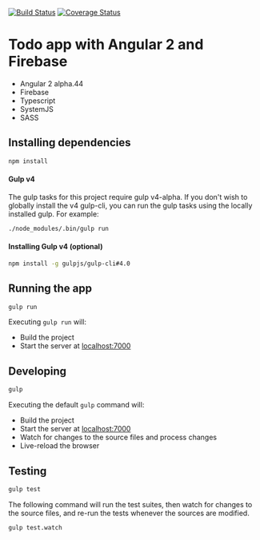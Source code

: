 [![Build Status](https://travis-ci.org/r-park/todo-angular2-firebase.svg?branch=master)](https://travis-ci.org/r-park/todo-angular2-firebase)
[![Coverage Status](https://coveralls.io/repos/r-park/todo-angular2-firebase/badge.svg?branch=master&service=github)](https://coveralls.io/github/r-park/todo-angular2-firebase?branch=master)


# Todo app with Angular 2 and Firebase
- Angular 2 alpha.44
- Firebase
- Typescript
- SystemJS
- SASS

## Installing dependencies
```bash
npm install
```

#### Gulp v4
The gulp tasks for this project require gulp v4-alpha. If you don't wish to globally install the v4 gulp-cli, you can run the gulp tasks using the locally installed gulp. For example:
```bash
./node_modules/.bin/gulp run
```

#### Installing Gulp v4 (optional)
```bash
npm install -g gulpjs/gulp-cli#4.0
```

## Running the app
```bash
gulp run
```
Executing `gulp run` will:
- Build the project
- Start the server at <a href="http://localhost:7000" target="_blank">localhost:7000</a>

## Developing
```bash
gulp
```
Executing the default `gulp` command will:
- Build the project
- Start the server at <a href="http://localhost:7000" target="_blank">localhost:7000</a>
- Watch for changes to the source files and process changes
- Live-reload the browser

## Testing
```bash
gulp test
```
The following command will run the test suites, then watch for changes to the source files, and re-run the tests whenever the sources are modified.
```bash
gulp test.watch
```
